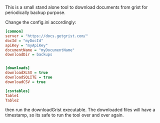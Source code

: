 This is a small stand alone tool to download
documents from grist for periodically backup purpose.

Change the config.ini accordingly:

```ini
[common]
server = "https://docs.getgrist.com/"
docId = "myDocId"
apiKey = "myApiKey"
documentName = "myDocumentName"
downloadDir = backups


[downloads]
downloadXLSX = true
downloadSQLITE = true
downloadCSV = true

[csvtables]
Table1
Table2
```

then run the downloadGrist executable.
The downloaded files will have a timestamp,
so its safe to run the tool over and over again.


